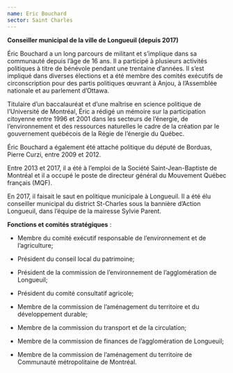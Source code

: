 ```yaml
---
name: Eric Bouchard
sector: Saint Charles
---
```

**Conseiller municipal de la ville de Longueuil (depuis 2017)** 

Éric Bouchard a un long parcours de militant et s’implique dans sa communauté depuis l’âge de 16 ans. Il a participé à plusieurs activités politiques à titre de bénévole pendant une trentaine d’années. Il s’est impliqué dans diverses élections et a été membre des comités exécutifs de circonscription pour des partis politiques œuvrant à Anjou, à l’Assemblée nationale et au parlement d’Ottawa.

Titulaire d’un baccalauréat et d’une maîtrise en science politique de l’Université de Montréal, Éric a rédigé un mémoire sur la participation citoyenne entre 1996 et 2001 dans les secteurs de l’énergie, de l’environnement et des ressources naturelles le cadre de la création par le gouvernement québécois de la Régie de l’énergie du Québec. 

Éric Bouchard a également été attaché politique du député de Borduas, Pierre Curzi, entre 2009 et 2012.

Entre 2013 et 2017, il a été à l’emploi de la Société Saint-Jean-Baptiste de Montréal et il a occupé le poste de directeur général du Mouvement Québec français (MQF).

En 2017, il faisait le saut en politique municipale à Longueuil. Il a été élu conseiller municipal du district St-Charles sous la bannière d’Action Longueuil, dans l’équipe de la mairesse Sylvie Parent.

**Fonctions et comités stratégiques** :

- Membre du comité exécutif responsable de l’environnement et de l’agriculture;
- Président du conseil local du patrimoine;
- Président de la commission de l’environnement de l’agglomération de Longueuil;

- Président du comité consultatif agricole;

- Membre de la commission de l’aménagement du territoire et du développement durable;

- Membre de la commission du transport et de la circulation;

- Membre de la commission de finances de l’agglomération de Longueuil;

- Membre de la commission de l’aménagement du territoire de Communauté métropolitaine de Montréal.
